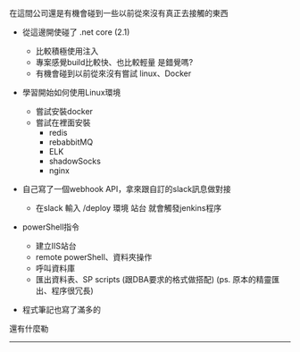 
在這間公司還是有機會碰到一些以前從來沒有真正去接觸的東西


- 從這邊開使碰了 .net core (2.1)
  - 比較積極使用注入
  - 專案感覺build比較快、也比較輕量 是錯覺嗎?
  - 有機會碰到以前從來沒有嘗試 linux、Docker
  
- 學習開始如何使用Linux環境
  - 嘗試安裝docker
  - 嘗試在裡面安裝
    - redis
    - rebabbitMQ
    - ELK
    - shadowSocks    
    - nginx

- 自己寫了一個webhook API，拿來跟自訂的slack訊息做對接
  - 在slack 輸入 /deploy 環境 站台  就會觸發jenkins程序
  
- powerShell指令
  - 建立IIS站台
  - remote powerShell、資料夾操作
  - 呼叫資料庫
  - 匯出資料表、SP scripts (跟DBA要求的格式做搭配) (ps. 原本的精靈匯出、程序很冗長)
  

- 程式筆記也寫了滿多的



還有什麼勒





---
